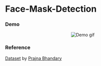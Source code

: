 # Face-Mask-Detection
### Demo
<p align="center" width="100%">
  <img alt="Demo gif" src="demo/demo.gif">
</p>

### Reference
[Dataset](https://github.com/prajnasb/observations/tree/master/experiements/data) by [Prajna Bhandary](https://github.com/prajnasb)
